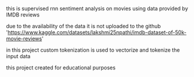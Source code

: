 this is supervised rnn sentiment analysis  on movies using data provided by IMDB reviews

due to the availability of the data it is not uploaded to the github
'https://www.kaggle.com/datasets/lakshmi25npathi/imdb-dataset-of-50k-movie-reviews'

in this project custom tokenization is used to vectorize and tokenize the input data 

this project created for educational purposes 

